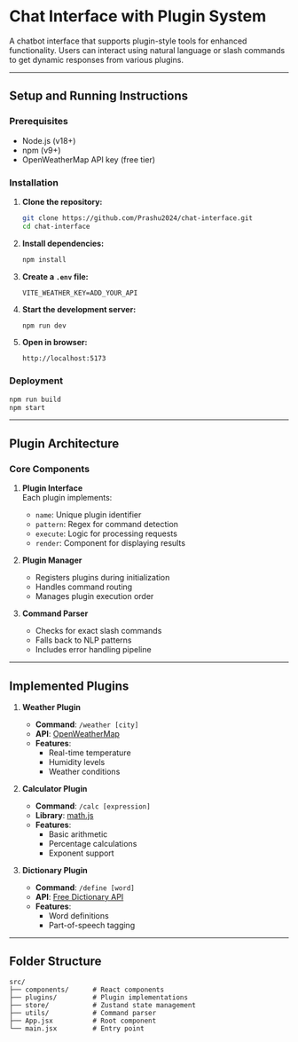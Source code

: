 # Chat Interface with Plugin System

A chatbot interface that supports plugin-style tools for enhanced functionality. Users can interact using natural language or slash commands to get dynamic responses from various plugins.

---

## Setup and Running Instructions

### Prerequisites

- Node.js (v18+)
- npm (v9+)
- OpenWeatherMap API key (free tier)

### Installation

1. **Clone the repository:**
   ```bash
   git clone https://github.com/Prashu2024/chat-interface.git
   cd chat-interface
   ```

2. **Install dependencies:**
   ```bash
   npm install
   ```

3. **Create a `.env` file:**
   ```
   VITE_WEATHER_KEY=ADD_YOUR_API
   ```

4. **Start the development server:**
   ```bash
   npm run dev
   ```

5. **Open in browser:**
   ```
   http://localhost:5173
   ```

### Deployment

```bash
npm run build
npm start
```

---

## Plugin Architecture

### Core Components

1. **Plugin Interface**  
   Each plugin implements:
   - `name`: Unique plugin identifier  
   - `pattern`: Regex for command detection  
   - `execute`: Logic for processing requests  
   - `render`: Component for displaying results  

2. **Plugin Manager**  
   - Registers plugins during initialization  
   - Handles command routing  
   - Manages plugin execution order  

3. **Command Parser**  
   - Checks for exact slash commands  
   - Falls back to NLP patterns  
   - Includes error handling pipeline  

---

## Implemented Plugins

1. **Weather Plugin**
   - **Command**: `/weather [city]`  
   - **API**: [OpenWeatherMap](https://openweathermap.org/api)  
   - **Features**:
     - Real-time temperature  
     - Humidity levels  
     - Weather conditions  

2. **Calculator Plugin**
   - **Command**: `/calc [expression]`  
   - **Library**: [math.js](https://mathjs.org/)  
   - **Features**:
     - Basic arithmetic  
     - Percentage calculations  
     - Exponent support  

3. **Dictionary Plugin**
   - **Command**: `/define [word]`  
   - **API**: [Free Dictionary API](https://dictionaryapi.dev/)  
   - **Features**:
     - Word definitions  
     - Part-of-speech tagging  

---

## Folder Structure

```
src/
├── components/      # React components
├── plugins/         # Plugin implementations
├── store/           # Zustand state management
├── utils/           # Command parser
├── App.jsx          # Root component
└── main.jsx         # Entry point
```

